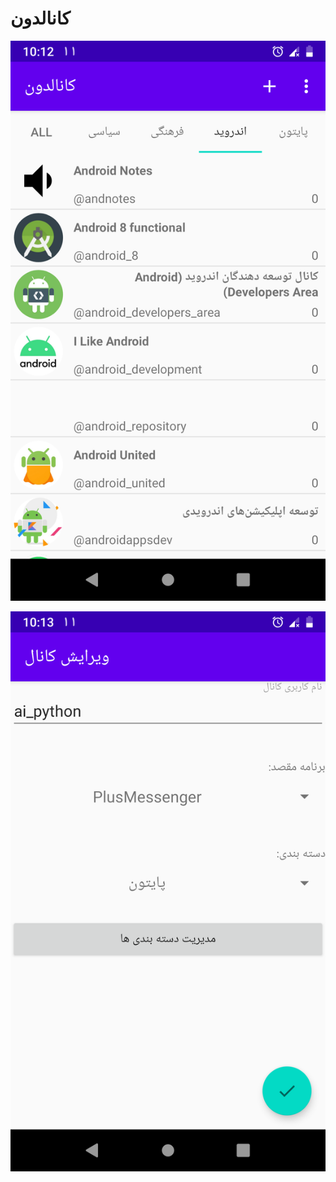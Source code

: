# کانالدون


![](screenshot/Screenshot_20200701-221247_.png)


![](screenshot/Screenshot_20200701-221315_.png)
